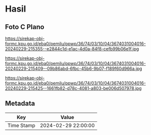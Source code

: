 # Hasil

## Foto C Plano

https://sirekap-obj-formc.kpu.go.id/eba0/pemilu/ppwp/36/74/03/10/04/3674031004016-20240229-215355--e2844c1d-e1ac-4d0a-84f8-cefb99b06e1f.jpg

https://sirekap-obj-formc.kpu.go.id/eba0/pemilu/ppwp/36/74/03/10/04/3674031004016-20240229-215409--09b86abd-6fbc-45b6-9b07-f189f60d966a.jpg

https://sirekap-obj-formc.kpu.go.id/eba0/pemilu/ppwp/36/74/03/10/04/3674031004016-20240229-215425--1661fb82-d78c-4081-a803-be006d507978.jpg


## Metadata

| Key        | Value               |
| ---------- | ------------------- |
| Time Stamp | 2024-02-29 22:00:00 |



